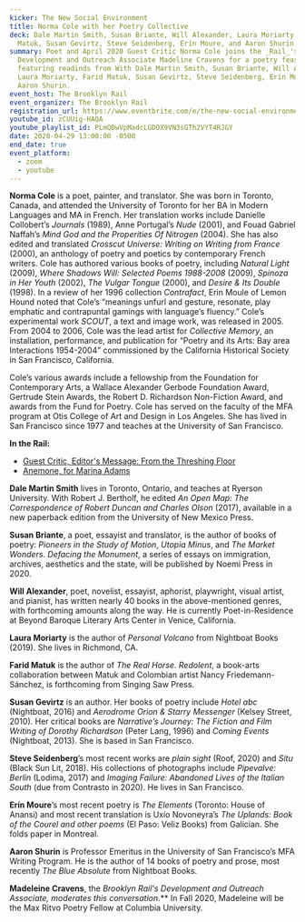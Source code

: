 ```yaml
---
kicker: The New Social Environment
title: Norma Cole with her Poetry Collective
deck: Dale Martin Smith, Susan Briante, Will Alexander, Laura Moriarty, Farid
  Matuk, Susan Gevirtz, Steve Seidenberg, Erín Moure, and Aaron Shurin.
summary: Poet and April 2020 Guest Critic Norma Cole joins the _Rail_'s
  Development and Outreach Associate Madeline Cravens for a poetry feast
  featuring readinds from With Dale Martin Smith, Susan Briante, Will Alexander,
  Laura Moriarty, Farid Matuk, Susan Gevirtz, Steve Seidenberg, Erín Moure, and
  Aaron Shurin.
event_host: The Brooklyn Rail
event_organizer: The Brooklyn Rail
registration_url: https://www.eventbrite.com/e/the-new-social-environment-32-norma-cole-tickets-103249839048#
youtube_id: zCUUig-HAQA
youtube_playlist_id: PLmQDwVpMadcLGDOX9VN3sGTh2VYT4RJGY
date: 2020-04-29 13:00:00 -0500
end_date: true
event_platform:
  - zoom
  - youtube
---
```

**Norma Cole** is a poet, painter, and translator. She was born in Toronto, Canada, and attended the University of Toronto for her BA in Modern Languages and MA in French. Her translation works include Danielle Collobert’s *Journals* (1989), Anne Portugal’s *Nude* (2001), and Fouad Gabriel Naffah’s *Mind God and the Properities Of Nitrogen* (2004). She has also edited and translated *Crosscut Universe: Writing on Writing from France* (2000), an anthology of poetry and poetics by contemporary French writers. Cole has authored various books of poetry, including *Natural Light* (2009), *Where Shadows Will: Selected Poems 1988-2008* (2009), *Spinoza in Her Youth* (2002), *The Vulgar Tongue* (2000), and *Desire & Its Double* (1998). In a review of her 1996 collection *Contrafact*, Erin Moule of Lemon Hound noted that Cole’s “meanings unfurl and gesture, resonate, play emphatic and contrapuntal gamings with language’s fluency.” Cole’s experimental work *SCOUT*, a text and image work, was released in 2005. From 2004 to 2006, Cole was the lead artist for *Collective Memory*, an installation, performance, and publication for “Poetry and its Arts: Bay area Interactions 1954-2004” commissioned by the California Historical Society in San Francisco, California.

Cole’s various awards include a fellowship from the Foundation for Contemporary Arts, a Wallace Alexander Gerbode Foundation Award, Gertrude Stein Awards, the Robert D. Richardson Non-Fiction Award, and awards from the Fund for Poetry. Cole has served on the faculty of the MFA program at Otis College of Art and Design in Los Angeles. She has lived in San Francisco since 1977 and teaches at the University of San Francisco.

**In the Rail:**

* [Guest Critic, Editor's Message: From the Threshing Floor](https://brooklynrail.org/2020/04/editorsmessage/From-the-Threshing-Floor)
* [Anemone, for Marina Adams](https://brooklynrail.org/2019/05/poetry/Anemone)

**Dale Martin Smith** lives in Toronto, Ontario, and teaches at Ryerson University. With Robert J. Bertholf, he edited *An Open Map: The Correspondence of Robert Duncan and Charles Olson* (2017), available in a new paperback edition from the University of New Mexico Press.

**Susan Briante**, a poet, essayist and translator, is the author of books of poetry: *Pioneers in the Study of Motion*, *Utopia Minus*, and *The Market Wonders*. *Defacing the Monument*, a series of essays on immigration, archives, aesthetics and the state, will be published by Noemi Press in 2020.

**Will Alexander**, poet, novelist, essayist, aphorist, playwright, visual artist, and pianist, has written nearly 40 books in the above-mentioned genres, with forthcoming amounts along the way. He is currently Poet-in-Residence at Beyond Baroque Literary Arts Center in Venice, California.

**Laura Moriarty** is the author of *Personal Volcano* from Nightboat Books (2019). She lives in Richmond, CA.

**Farid Matuk** is the author of *The Real Horse*. *Redolent*, a book-arts collaboration between Matuk and Colombian artist Nancy Friedemann-Sánchez, is forthcoming from Singing Saw Press.

**Susan Gevirtz** is an author. Her books of poetry include *Hotel abc* (Nightboat, 2016) and *Aerodrome Orion & Starry Messenger* (Kelsey Street, 2010). Her critical books are *Narrative’s Journey: The Fiction and Film Writing of Dorothy Richardson* (Peter Lang, 1996) and *Coming Events* (Nightboat, 2013). She is based in San Francisco.

**Steve Seidenberg**’s most recent works are *plain sight* (Roof, 2020) and *Situ* (Black Sun Lit, 2018). His collections of photographs include *Pipevalve: Berlin* (Lodima, 2017) and *Imaging Failure: Abandoned Lives of the Italian South* (due from Contrasto in 2020). He lives in San Francisco.

**Erín Moure**’s most recent poetry is *The Elements* (Toronto: House of Anansi) and most recent translation is Uxío Novoneyra’s *The Uplands: Book of the Courel and other poems* (El Paso: Veliz Books) from Galician. She folds paper in Montreal.

**Aaron Shurin** is Professor Emeritus in the University of San Francisco’s MFA Writing Program. He is the author of 14 books of poetry and prose, most recently *The Blue Absolute* from Nightboat Books.

**Madeleine Cravens**, the *Brooklyn Rail'*s Development and Outreach Associate, moderates this conversation**.** In Fall 2020, Madeleine will be the Max Ritvo Poetry Fellow at Columbia University.